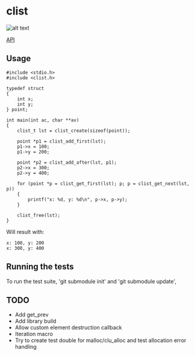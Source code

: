 # clist

![alt text][ci_status]

[API](clistlib/include/clist.h)

## Usage

    #include <stdio.h>
    #include <clist.h>

    typedef struct
    {
        int x;
        int y;
    } point;

    int main(int ac, char **av)
    {
        clist_t lst = clist_create(sizeof(point));

        point *p1 = clist_add_first(lst);
        p1->x = 100;
        p1->y = 200;
        
        point *p2 = clist_add_after(lst, p1);
        p2->x = 300;
        p2->y = 400;

        for (point *p = clist_get_first(lst); p; p = clist_get_next(lst, p))
        {
            printf("x: %d, y: %d\n", p->x, p->y);
        }

        clist_free(lst);
    }

Will result with:

    x: 100, y: 200
    x: 300, y: 400

## Running the tests
To run the test suite, 'git submodule init' and 'git submodule update',

## TODO
* Add get_prev
* Add library build
* Allow custom element destruction callback
* Iteration macro
* Try to create test double for malloc/clu_alloc and test allocation error handling


[ci_status]: https://travis-ci.org/avivg/clist.svg?branch=master "CI Status (from Travis-CI)"